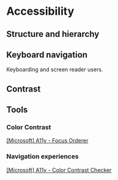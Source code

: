 # Accessibility

## Structure and hierarchy
## Keyboard navigation
Keyboarding and screen reader users.
## Contrast

## Tools
### Color Contrast
[[Microsoft] A11y - Focus Orderer](https://www.figma.com/community/plugin/731310036968334777/A11y---Focus-Orderer)
### Navigation experiences
[[Microsoft] A11y - Color Contrast Checker](https://www.figma.com/community/plugin/733159460536249875/A11y---Color-Contrast-Checker)
[]()
